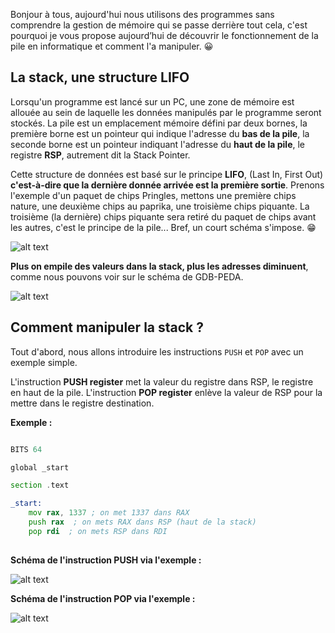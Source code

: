 Bonjour à tous, aujourd'hui nous utilisons des programmes sans comprendre la gestion de mémoire qui se passe derrière tout cela, c'est pourquoi je vous propose aujourd’hui de découvrir le fonctionnement de la pile en informatique et comment l'a manipuler. 😀

## La stack, une structure LIFO

Lorsqu'un programme est lancé sur un PC, une zone de mémoire est allouée au sein de laquelle les données manipulés par le programme seront stockés. La pile est un emplacement mémoire défini par deux bornes, la première borne est un pointeur qui indique l'adresse du **bas de la pile**, la seconde borne est un pointeur indiquant l'adresse du **haut de la pile**, le registre **RSP**, autrement dit la Stack Pointer.

Cette structure de données est basé sur le principe **LIFO**, (Last In, First Out) __c'est-à-dire que la dernière donnée arrivée est la première sortie__. Prenons l'exemple d'un paquet de chips Pringles, mettons une première chips nature, une deuxième chips au paprika, une troisième chips piquante. La troisième (la dernière) chips piquante sera retiré du paquet de chips avant les autres, c'est le principe de la pile... Bref, un court schéma s'impose. 😁


![alt text](https://upload.wikimedia.org/wikipedia/it/thumb/b/b5/FIFO-LIFO.svg/1200px-FIFO-LIFO.svg.png)


**Plus on empile des valeurs dans la stack, plus les adresses diminuent**, comme nous pouvons voir sur le schéma de GDB-PEDA. 


![alt text](https://i.imgur.com/vjCMPG1.png)


## Comment manipuler la stack ?

Tout d'abord, nous allons introduire les instructions ```PUSH``` et ```POP``` avec un exemple simple.

L'instruction **PUSH register** met la valeur du registre dans RSP, le registre en haut de la pile.
L'instruction **POP register** enlève la valeur de RSP pour la mettre dans le registre destination.

**Exemple :**
```asm

BITS 64

global _start

section .text

_start:
	mov rax, 1337 ; on met 1337 dans RAX
	push rax  ; on mets RAX dans RSP (haut de la stack)
	pop rdi  ; on mets RSP dans RDI
	
  ```
  **Schéma de l'instruction PUSH via l'exemple :**

![alt text](https://i.imgur.com/SjprmnM.png)

**Schéma de l'instruction POP via l'exemple :**

![alt text](https://i.imgur.com/1DmYUFl.png)

